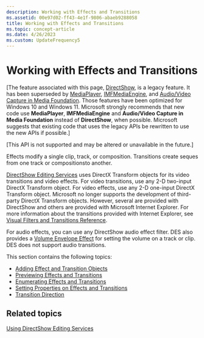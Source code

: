 ```yaml
---
description: Working with Effects and Transitions
ms.assetid: 00e97d02-ff43-4e1f-9806-abaeb9288058
title: Working with Effects and Transitions
ms.topic: concept-article
ms.date: 4/26/2023
ms.custom: UpdateFrequency5
---
```


# Working with Effects and Transitions

\[The feature associated with this page, [DirectShow](/windows/win32/directshow/directshow), is a legacy feature. It has been superseded by [MediaPlayer](/uwp/api/Windows.Media.Playback.MediaPlayer), [IMFMediaEngine](/windows/win32/api/mfmediaengine/nn-mfmediaengine-imfmediaengine), and [Audio/Video Capture in Media Foundation](/windows/win32/medfound/audio-video-capture-in-media-foundation). Those features have been optimized for Windows 10 and Windows 11. Microsoft strongly recommends that new code use **MediaPlayer**, **IMFMediaEngine** and **Audio/Video Capture in Media Foundation** instead of **DirectShow**, when possible. Microsoft suggests that existing code that uses the legacy APIs be rewritten to use the new APIs if possible.\]

\[This API is not supported and may be altered or unavailable in the future.\]

Effects modify a single clip, track, or composition. Transitions create seques from one track or compositionsto another.

[DirectShow Editing Services](directshow-editing-services.md) uses DirectX Transform objects for its video transitions and video effects. For video transitions, use any 2-D two-input DirectX Transform object. For video effects, use any 2-D one-input DirectX Transform object. Microsoft no longer supports the development of third-party DirectX Transform objects. However, several are provided with DirectShow and others are provided with Microsoft Internet Explorer. For more information about the transitions provided with Internet Explorer, see [Visual Filters and Transitions Reference](/previous-versions/windows/internet-explorer/ie-developer/platform-apis/ms532853(v=vs.85)).

For audio effects, you can use any DirectShow audio effect filter. DES also provides a [Volume Envelope Effect](volume-envelope-effect.md) for setting the volume on a track or clip. DES does not support audio transitions.

This section contains the following topics:

-   [Adding Effect and Transition Objects](adding-effect-and-transition-objects.md)
-   [Previewing Effects and Transitions](previewing-effects-and-transitions.md)
-   [Enumerating Effects and Transitions](enumerating-effects-and-transitions.md)
-   [Setting Properties on Effects and Transitions](setting-properties-on-effects-and-transitions.md)
-   [Transition Direction](transition-direction.md)

## Related topics

<dl> <dt>

[Using DirectShow Editing Services](using-directshow-editing-services.md)
</dt> </dl>

 

 

